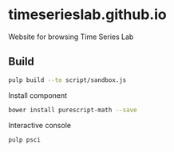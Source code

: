 # timeserieslab.github.io

Website for browsing Time Series Lab

## Build

```bash
pulp build --to script/sandbox.js
```

Install component

```bash
bower install purescript-math --save
```

Interactive console

```bash
pulp psci
```
